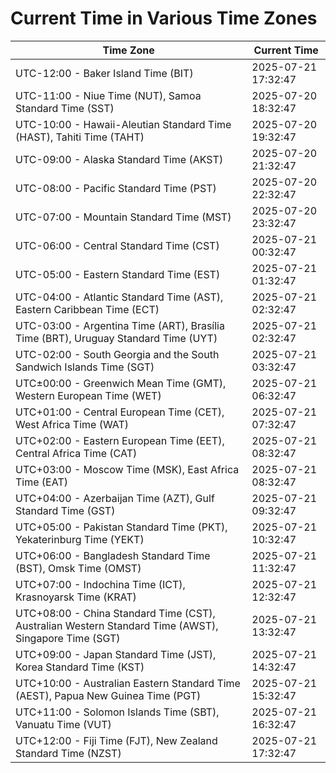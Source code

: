 # Current Time in Various Time Zones

| Time Zone | Current Time |
|-----------|--------------|
| UTC-12:00 - Baker Island Time (BIT) | 2025-07-21 17:32:47 |
| UTC-11:00 - Niue Time (NUT), Samoa Standard Time (SST) | 2025-07-20 18:32:47 |
| UTC-10:00 - Hawaii-Aleutian Standard Time (HAST), Tahiti Time (TAHT) | 2025-07-20 19:32:47 |
| UTC-09:00 - Alaska Standard Time (AKST) | 2025-07-20 21:32:47 |
| UTC-08:00 - Pacific Standard Time (PST) | 2025-07-20 22:32:47 |
| UTC-07:00 - Mountain Standard Time (MST) | 2025-07-20 23:32:47 |
| UTC-06:00 - Central Standard Time (CST) | 2025-07-21 00:32:47 |
| UTC-05:00 - Eastern Standard Time (EST) | 2025-07-21 01:32:47 |
| UTC-04:00 - Atlantic Standard Time (AST), Eastern Caribbean Time (ECT) | 2025-07-21 02:32:47 |
| UTC-03:00 - Argentina Time (ART), Brasília Time (BRT), Uruguay Standard Time (UYT) | 2025-07-21 02:32:47 |
| UTC-02:00 - South Georgia and the South Sandwich Islands Time (SGT) | 2025-07-21 03:32:47 |
| UTC±00:00 - Greenwich Mean Time (GMT), Western European Time (WET) | 2025-07-21 06:32:47 |
| UTC+01:00 - Central European Time (CET), West Africa Time (WAT) | 2025-07-21 07:32:47 |
| UTC+02:00 - Eastern European Time (EET), Central Africa Time (CAT) | 2025-07-21 08:32:47 |
| UTC+03:00 - Moscow Time (MSK), East Africa Time (EAT) | 2025-07-21 08:32:47 |
| UTC+04:00 - Azerbaijan Time (AZT), Gulf Standard Time (GST) | 2025-07-21 09:32:47 |
| UTC+05:00 - Pakistan Standard Time (PKT), Yekaterinburg Time (YEKT) | 2025-07-21 10:32:47 |
| UTC+06:00 - Bangladesh Standard Time (BST), Omsk Time (OMST) | 2025-07-21 11:32:47 |
| UTC+07:00 - Indochina Time (ICT), Krasnoyarsk Time (KRAT) | 2025-07-21 12:32:47 |
| UTC+08:00 - China Standard Time (CST), Australian Western Standard Time (AWST), Singapore Time (SGT) | 2025-07-21 13:32:47 |
| UTC+09:00 - Japan Standard Time (JST), Korea Standard Time (KST) | 2025-07-21 14:32:47 |
| UTC+10:00 - Australian Eastern Standard Time (AEST), Papua New Guinea Time (PGT) | 2025-07-21 15:32:47 |
| UTC+11:00 - Solomon Islands Time (SBT), Vanuatu Time (VUT) | 2025-07-21 16:32:47 |
| UTC+12:00 - Fiji Time (FJT), New Zealand Standard Time (NZST) | 2025-07-21 17:32:47 |
